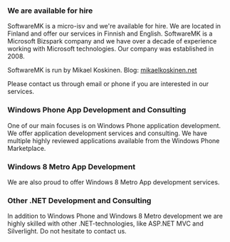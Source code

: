 ### We are available for hire ###
SoftwareMK is a micro-isv and we're available for hire. We are located in Finland and offer our services in Finnish and English. SoftwareMK is a Microsoft Bizspark company and we have over a decade of experience working with Microsoft technologies. Our company was established in 2008.

SoftwareMK is run by Mikael Koskinen. Blog: [mikaelkoskinen.net](http://mikaelkoskinen.net)

Please contact us through email or phone if you are interested in our services.

### Windows Phone App Development and Consulting ###
One of our main focuses is on Windows Phone application development. We offer application development services and consulting. We have multiple highly reviewed applications available from the Windows Phone Marketplace.

### Windows 8 Metro App Development ###
We are also proud to offer Windows 8 Metro App development services. 

### Other .NET Development and Consulting ###
In addition to Windows Phone and Windows 8 Metro development we are highly skilled with other .NET-technologies, like ASP.NET MVC and Silverlight. Do not hesitate to contact us.